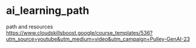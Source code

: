 # ai_learning_path
path and resources
https://www.cloudskillsboost.google/course_templates/536?utm_source=youtube&utm_medium=video&utm_campaign=Pulley-GenAI-23
